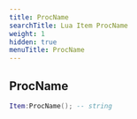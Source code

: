 ```yaml
---
title: ProcName
searchTitle: Lua Item ProcName
weight: 1
hidden: true
menuTitle: ProcName
---
```

## ProcName
```lua
Item:ProcName(); -- string
```